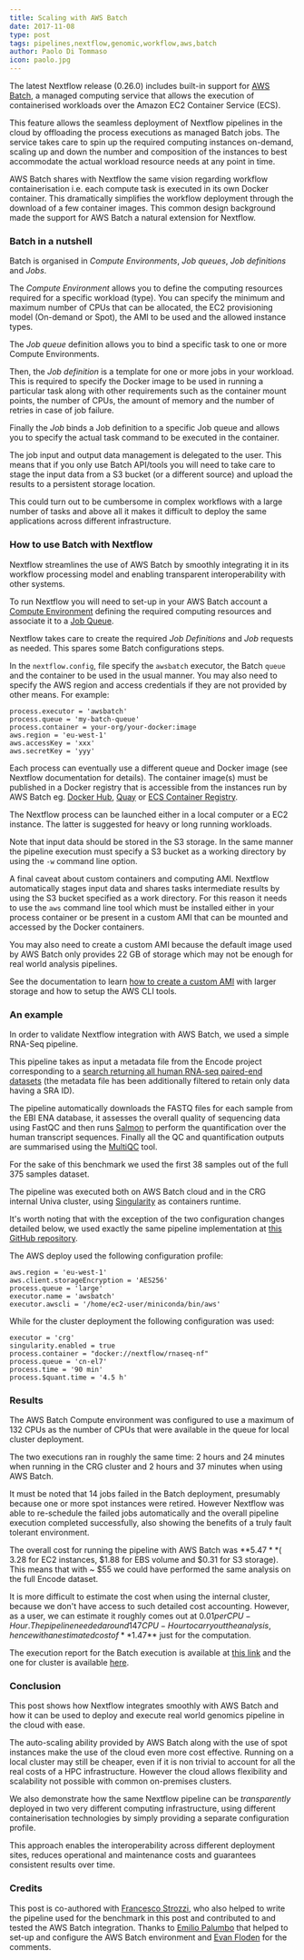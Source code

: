 ```yaml
---
title: Scaling with AWS Batch
date: 2017-11-08
type: post
tags: pipelines,nextflow,genomic,workflow,aws,batch
author: Paolo Di Tommaso
icon: paolo.jpg
---
```


The latest Nextflow release (0.26.0) includes built-in support for [AWS Batch](https://aws.amazon.com/batch/),
a managed computing service that allows the execution of containerised workloads
over the Amazon EC2 Container Service (ECS).

This feature allows the seamless deployment of Nextflow pipelines in the cloud by offloading
the process executions as managed Batch jobs. The service takes care to spin up the required
computing instances on-demand, scaling up and down the number and composition of the instances
to best accommodate the actual workload resource needs at any point in time.

AWS Batch shares with Nextflow the same vision regarding workflow containerisation
i.e. each compute task is executed in its own Docker container. This dramatically
simplifies the workflow deployment through the download of a few container images.
This common design background made the support for AWS Batch a natural extension for Nextflow.

### Batch in a nutshell

Batch is organised in _Compute Environments_, _Job queues_, _Job definitions_ and _Jobs_.

The _Compute Environment_ allows you to define the computing resources required for a specific workload (type).
You can specify the minimum and maximum number of CPUs that can be allocated,
the EC2 provisioning model (On-demand or Spot), the AMI to be used and the allowed instance types.

The _Job queue_ definition allows you to bind a specific task to one or more Compute Environments.

Then, the _Job definition_ is a template for one or more jobs in your workload. This is required
to specify the Docker image to be used in running a particular task along with other requirements
such as the container mount points, the number of CPUs, the amount of memory and the number of
retries in case of job failure.

Finally the _Job_ binds a Job definition to a specific Job queue
and allows you to specify the actual task command to be executed in the container.

The job input and output data management is delegated to the user. This means that if you
only use Batch API/tools you will need to take care to stage the input data from a S3 bucket
(or a different source) and upload the results to a persistent storage location.

This could turn out to be cumbersome in complex workflows with a large number of
tasks and above all it makes it difficult to deploy the same applications across different
infrastructure.

### How to use Batch with Nextflow

Nextflow streamlines the use of AWS Batch by smoothly integrating it in its workflow processing
model and enabling transparent interoperability with other systems.

To run Nextflow you will need to set-up in your AWS Batch account a [Compute Environment](http://docs.aws.amazon.com/batch/latest/userguide/compute_environments.html)
defining the required computing resources and associate it to a [Job Queue](http://docs.aws.amazon.com/batch/latest/userguide/job_queues.html).

Nextflow takes care to create the required _Job Definitions_ and _Job_ requests as needed.
This spares some Batch configurations steps.

In the `nextflow.config`, file specify the `awsbatch` executor, the Batch `queue` and
the container to be used in the usual manner. You may also need to specify the AWS region
and access credentials if they are not provided by other means. For example:

    process.executor = 'awsbatch'
    process.queue = 'my-batch-queue'
    process.container = your-org/your-docker:image
    aws.region = 'eu-west-1'
    aws.accessKey = 'xxx'
    aws.secretKey = 'yyy'

Each process can eventually use a different queue and Docker image (see Nextflow documentation for details).
The container image(s) must be published in a Docker registry that is accessible from the
instances run by AWS Batch eg. [Docker Hub](https://hub.docker.com/), [Quay](https://quay.io/)
or [ECS Container Registry](https://aws.amazon.com/ecr/).

The Nextflow process can be launched either in a local computer or a EC2 instance.
The latter is suggested for heavy or long running workloads.

Note that input data should be stored in the S3 storage. In the same manner
the pipeline execution must specify a S3 bucket as a working directory by using the `-w` command line option.

A final caveat about custom containers and computing AMI. Nextflow automatically stages input
data and shares tasks intermediate results by using the S3 bucket specified as a work directory.
For this reason it needs to use the `aws` command line tool which must be installed either
in your process container or be present in a custom AMI that can be mounted and accessed
by the Docker containers.

You may also need to create a custom AMI because the default image used by AWS Batch only
provides 22 GB of storage which may not be enough for real world analysis pipelines.

See the documentation to learn [how to create a custom AMI](/docs/latest/awscloud.html#custom-ami)
with larger storage and how to setup the AWS CLI tools.

### An example

In order to validate Nextflow integration with AWS Batch, we used a simple RNA-Seq pipeline.

This pipeline takes as input a metadata file from the Encode project corresponding to a [search
returning all human RNA-seq paired-end datasets](https://www.encodeproject.org/search/?type=Experiment&award.project=ENCODE&replicates.library.biosample.donor.organism.scientific_name=Homo+sapiens&files.file_type=fastq&files.run_type=paired-ended&replicates.library.nucleic_acid_term_name=RNA&replicates.library.depleted_in_term_name=rRNA)
(the metadata file has been additionally filtered to retain only data having a SRA ID).

The pipeline automatically downloads the FASTQ files for each sample from the EBI ENA database,
it assesses the overall quality of sequencing data using FastQC and then runs [Salmon](https://combine-lab.github.io/salmon/)
to perform the quantification over the human transcript sequences. Finally all the QC and
quantification outputs are summarised using the [MultiQC](http://multiqc.info/) tool.

For the sake of this benchmark we used the first 38 samples out of the full 375 samples dataset.

The pipeline was executed both on AWS Batch cloud and in the CRG internal Univa cluster,
using [Singularity](/blog/2016/more-fun-containers-hpc.html) as containers runtime.

It's worth noting that with the exception of the two configuration changes detailed below,
we used exactly the same pipeline implementation at [this GitHub repository](https://github.com/nextflow-io/rnaseq-encode-nf).

The AWS deploy used the following configuration profile:

    aws.region = 'eu-west-1'
    aws.client.storageEncryption = 'AES256'
    process.queue = 'large'
    executor.name = 'awsbatch'
    executor.awscli = '/home/ec2-user/miniconda/bin/aws'

While for the cluster deployment the following configuration was used:

    executor = 'crg'
    singularity.enabled = true
    process.container = "docker://nextflow/rnaseq-nf"
    process.queue = 'cn-el7'
    process.time = '90 min'
    process.$quant.time = '4.5 h'

### Results

The AWS Batch Compute environment was configured to use a maximum of 132 CPUs as the number of CPUs
that were available in the queue for local cluster deployment.

The two executions ran in roughly the same time: 2 hours and 24 minutes when running in the
CRG cluster and 2 hours and 37 minutes when using AWS Batch.

It must be noted that 14 jobs failed in the Batch deployment, presumably because one or more spot
instances were retired. However Nextflow was able to re-schedule the failed jobs automatically
and the overall pipeline execution completed successfully, also showing the benefits of a truly
fault tolerant environment.

The overall cost for running the pipeline with AWS Batch was **$5.47** ($ 3.28 for EC2 instances,
$1.88 for EBS volume and $0.31 for S3 storage). This means that with ~ $55 we could have
performed the same analysis on the full Encode dataset.

It is more difficult to estimate the cost when using the internal cluster, because we don't
have access to such detailed cost accounting. However, as a user, we can estimate it roughly
comes out at $0.01 per CPU-Hour. The pipeline needed around 147 CPU-Hour to carry out the analysis,
hence with an estimated cost of **$1.47** just for the computation.

The execution report for the Batch execution is available at [this link](https://cdn.rawgit.com/nextflow-io/rnaseq-encode-nf/db303a81/benchmark/aws-batch/report.html)
and the one for cluster is available [here](https://cdn.rawgit.com/nextflow-io/rnaseq-encode-nf/db303a81/benchmark/crg-cluster/report.html).

### Conclusion

This post shows how Nextflow integrates smoothly with AWS Batch and how it can be used to
deploy and execute real world genomics pipeline in the cloud with ease.

The auto-scaling ability provided by AWS Batch along with the use of spot instances make
the use of the cloud even more cost effective. Running on a local cluster may still be cheaper,
even if it is non trivial to account for all the real costs of a HPC infrastructure.
However the cloud allows flexibility and scalability not possible with common on-premises clusters.

We also demonstrate how the same Nextflow pipeline can be _transparently_ deployed in two very
different computing infrastructure, using different containerisation technologies by simply
providing a separate configuration profile.

This approach enables the interoperability across different deployment sites, reduces
operational and maintenance costs and guarantees consistent results over time.

### Credits

This post is co-authored with [Francesco Strozzi](https://twitter.com/fstrozzi),
who also helped to write the pipeline used for the benchmark in this post and contributed
to and tested the AWS Batch integration. Thanks to [Emilio Palumbo](https://github.com/emi80)
that helped to set-up and configure the AWS Batch environment and [Evan Floden](https://gitter.im/skptic)
for the comments.
